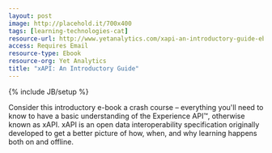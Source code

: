 ```yaml
---
layout: post
image: http://placehold.it/700x400
tags: [learning-technologies-cat]
resource-url: http://www.yetanalytics.com/xapi-an-introductory-guide-ebook
access: Requires Email
resource-type: Ebook
resource-org: Yet Analytics
title: "xAPI: An Introductory Guide"
---
```

{% include JB/setup %}

Consider this introductory e-book a crash course – everything you'll need to know to have a basic understanding of the Experience API™, otherwise known as xAPI. xAPI is an open data interoperability specification originally developed to get a better picture of how, when, and why learning happens both on and offline.
